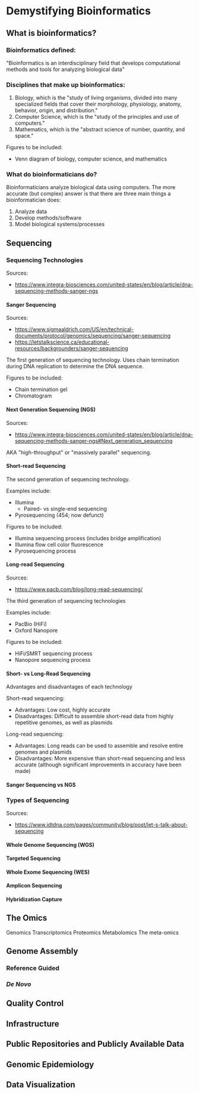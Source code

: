 # Demystifying Bioinformatics

## What is bioinformatics?

### Bioinformatics defined:

"Bioinformatics is an interdisciplinary field that develops computational methods and tools for analyzing biological data"

### Disciplines that make up bioinformatics:

 1. Biology, which is the "study of living organisms, divided into many specialized fields that cover their morphology, physiology, anatomy, behavior, origin, and distribution."
 2. Computer Science, which is the "study of the principles and use of computers."
 3. Mathematics, which is the "abstract science of number, quantity, and space."

Figures to be included: 
 - Venn diagram of biology, computer science, and mathematics

### What do bioinformaticians do?

Bioinformaticians analyze biological data using computers. The more accurate (but complex) answer is that there are three main things a bioinformatician does:

 1. Analyze data
 2. Develop methods/software
 3. Model biological systems/processes
 
## Sequencing

### Sequencing Technologies

Sources:
- https://www.integra-biosciences.com/united-states/en/blog/article/dna-sequencing-methods-sanger-ngs

#### Sanger Sequencing

Sources: 
- https://www.sigmaaldrich.com/US/en/technical-documents/protocol/genomics/sequencing/sanger-sequencing
- https://letstalkscience.ca/educational-resources/backgrounders/sanger-sequencing

The first generation of sequencing technology. Uses chain termination during DNA replication to determine the DNA sequence. 

Figures to be included: 
 - Chain termination gel
 - Chromatogram

#### Next Generation Sequencing (NGS)

Sources: 
- https://www.integra-biosciences.com/united-states/en/blog/article/dna-sequencing-methods-sanger-ngs#Next_generation_sequencing

AKA "high-throughput" or "massively parallel" sequencing.

#### Short-read Sequencing
The second generation of sequencing technology.

Examples include:

 - Illumina
	 - Paired- vs single-end sequencing
 - Pyrosequencing (454; now defunct)

Figures to be included: 
 - Illumina sequencing process (includes bridge amplification)
 - Illumina flow cell color fluorescence
 - Pyrosequencing process
 
#### Long-read Sequencing

Sources:
 - https://www.pacb.com/blog/long-read-sequencing/

The third generation of sequencing technologies

Examples include:

 - PacBio (HiFi)
 - Oxford Nanopore

Figures to be included: 
 - HiFi/SMRT sequencing process
 - Nanopore sequencing process
 
#### Short- vs Long-Read Sequencing
 
Advantages and disadvantages of each technology

Short-read sequencing:
 - Advantages: Low cost, highly accurate
 - Disadvantages: Difficult to assemble short-read data from highly repetitive genomes, as well as plasmids
 
Long-read sequencing:
 - Advantages: Long reads can be used to assemble and resolve entire genomes and plasmids
 - Disadvantages: More expensive than short-read sequencing and less accurate (although significant improvements in accuracy have been made)

 
#### Sanger Sequencing vs NGS

### Types of Sequencing

Sources:
 - https://www.idtdna.com/pages/community/blog/post/let-s-talk-about-sequencing

#### Whole Genome Sequencing (WGS)

#### Targeted Sequencing

#### Whole Exome Sequencing (WES)

#### Amplicon Sequencing

#### Hybridization Capture

## The Omics

Genomics
Transcriptomics
Proteomics 
Metabolomics
The meta-omics

## Genome Assembly

### Reference Guided

### *De Novo*

## Quality Control

## Infrastructure

## Public Repositories and Publicly Available Data

## Genomic Epidemiology

## Data Visualization
